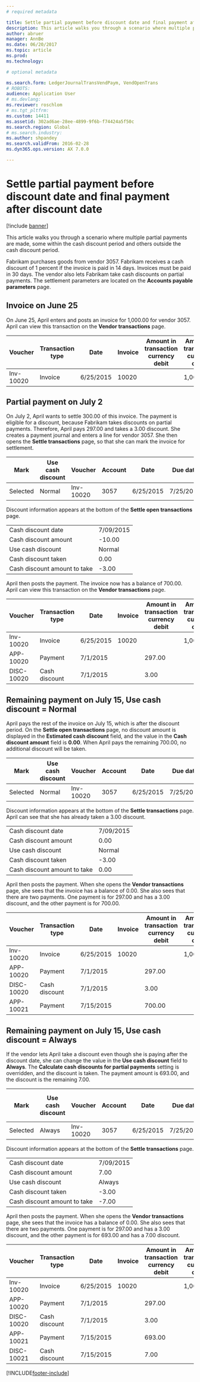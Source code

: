 ```yaml
---
# required metadata

title: Settle partial payment before discount date and final payment after discount date
description: This article walks you through a scenario where multiple partial payments are made, some within the cash discount period and others outside the cash discount period.
author: abruer
manager: AnnBe
ms.date: 06/20/2017
ms.topic: article
ms.prod: 
ms.technology: 

# optional metadata

ms.search.form: LedgerJournalTransVendPaym, VendOpenTrans
# ROBOTS: 
audience: Application User
# ms.devlang: 
ms.reviewer: roschlom
# ms.tgt_pltfrm: 
ms.custom: 14411
ms.assetid: 302ad6ae-28ee-4899-9f6b-f74424a5f50c
ms.search.region: Global
# ms.search.industry: 
ms.author: shpandey
ms.search.validFrom: 2016-02-28
ms.dyn365.ops.version: AX 7.0.0

---
```


# Settle partial payment before discount date and final payment after discount date

[!include [banner](../includes/banner.md)]

This article walks you through a scenario where multiple partial payments are made, some within the cash discount period and others outside the cash discount period.

Fabrikam purchases goods from vendor 3057. Fabrikam receives a cash discount of 1 percent if the invoice is paid in 14 days. Invoices must be paid in 30 days. The vendor also lets Fabrikam take cash discounts on partial payments. The settlement parameters are located on the **Accounts payable parameters** page.

## Invoice on June 25
On June 25, April enters and posts an invoice for 1,000.00 for vendor 3057. April can view this transaction on the **Vendor transactions** page.

| Voucher   | Transaction type | Date      | Invoice | Amount in transaction currency debit | Amount in transaction currency credit | Balance   | Currency |
|-----------|------------------|-----------|---------|--------------------------------------|---------------------------------------|-----------|----------|
| Inv-10020 | Invoice          | 6/25/2015 | 10020   |                                      | 1,000.00                              | -1,000.00 | USD      |

## Partial payment on July 2
On July 2, April wants to settle 300.00 of this invoice. The payment is eligible for a discount, because Fabrikam takes discounts on partial payments. Therefore, April pays 297.00 and takes a 3.00 discount. She creates a payment journal and enters a line for vendor 3057. She then opens the **Settle transactions** page, so that she can mark the invoice for settlement.

| Mark     | Use cash discount | Voucher   | Account | Date      | Due date  | Invoice | Amount in transaction currency | Currency | Amount to settle |
|----------|-------------------|-----------|---------|-----------|-----------|---------|--------------------------------|----------|------------------|
| Selected | Normal            | Inv-10020 | 3057    | 6/25/2015 | 7/25/2015 | 10020   | -1,000.00                      | USD      | -297.00          |

Discount information appears at the bottom of the **Settle open transactions** page.

|                              |           |
|------------------------------|-----------|
| Cash discount date           | 7/09/2015 |
| Cash discount amount         | -10.00    |
| Use cash discount            | Normal    |
| Cash discount taken          | 0.00      |
| Cash discount amount to take | -3.00     |

April then posts the payment. The invoice now has a balance of 700.00. April can view this transaction on the **Vendor transactions** page.

| Voucher    | Transaction type | Date      | Invoice | Amount in transaction currency debit | Amount in transaction currency credit | Balance | Currency |
|------------|------------------|-----------|---------|--------------------------------------|---------------------------------------|---------|----------|
| Inv-10020  | Invoice          | 6/25/2015 | 10020   |                                      | 1,000.00                              | -700.00 | USD      |
| APP-10020  | Payment          | 7/1/2015  |         | 297.00                               |                                       | 0.00    | USD      |
| DISC-10020 | Cash discount    | 7/1/2015  |         | 3.00                                 |                                       | 0.00    | USD      |

## Remaining payment on July 15, Use cash discount = Normal
April pays the rest of the invoice on July 15, which is after the discount period. On the **Settle open transactions** page, no discount amount is displayed in the **Estimated cash discount** field, and the value in the **Cash discount amount** field is **0.00**. When April pays the remaining 700.00, no additional discount will be taken.

| Mark     | Use cash discount | Voucher   | Account | Date      | Due date  | Invoice | Amount in transaction currency | Currency | Amount to settle |
|----------|-------------------|-----------|---------|-----------|-----------|---------|--------------------------------|----------|------------------|
| Selected | Normal            | Inv-10020 | 3057    | 6/25/2015 | 7/25/2015 | 10020   | -700.00                        | USD      | -700.00          |

Discount information appears at the bottom of the **Settle transactions** page. April can see that she has already taken a 3.00 discount.

|                              |           |
|------------------------------|-----------|
| Cash discount date           | 7/09/2015 |
| Cash discount amount         | 0.00      |
| Use cash discount            | Normal    |
| Cash discount taken          | -3.00     |
| Cash discount amount to take | 0.00      |

April then posts the payment. When she opens the **Vendor transactions** page, she sees that the invoice has a balance of 0.00. She also sees that there are two payments. One payment is for 297.00 and has a 3.00 discount, and the other payment is for 700.00.

| Voucher    | Transaction type | Date      | Invoice | Amount in transaction currency debit | Amount in transaction currency credit | Balance | Currency |
|------------|------------------|-----------|---------|--------------------------------------|---------------------------------------|---------|----------|
| Inv-10020  | Invoice          | 6/25/2015 | 10020   |                                      | 1,000.00                              | 0.00    | USD      |
| APP-10020  | Payment          | 7/1/2015  |         | 297.00                               |                                       | 0.00    | USD      |
| DISC-10020 | Cash discount    | 7/1/2015  |         | 3.00                                 |                                       | 0.00    | USD      |
| APP-10021  | Payment          | 7/15/2015 |         | 700.00                               |                                       | 0.00    | USD      |

## Remaining payment on July 15, Use cash discount = Always
If the vendor lets April take a discount even though she is paying after the discount date, she can change the value in the **Use cash discount** field to **Always**. The **Calculate cash discounts for partial payments** setting is overridden, and the discount is taken. The payment amount is 693.00, and the discount is the remaining 7.00.

| Mark     | Use cash discount | Voucher   | Account | Date      | Due date  | Invoice | Amount in transaction currency debit | Amount in transaction currency credit | Currency | Amount to settle |
|----------|-------------------|-----------|---------|-----------|-----------|---------|--------------------------------------|---------------------------------------|----------|------------------|
| Selected | Always            | Inv-10020 | 3057    | 6/25/2015 | 7/25/2015 | 10020   | 700.00                               |                                       | USD      | -693.00          |

Discount information appears at the bottom of the **Settle transactions** page.

|                              |           |
|------------------------------|-----------|
| Cash discount date           | 7/09/2015 |
| Cash discount amount         | 7.00      |
| Use cash discount            | Always    |
| Cash discount taken          | -3.00     |
| Cash discount amount to take | -7.00     |

April then posts the payment. When she opens the **Vendor transactions** page, she sees that the invoice has a balance of 0.00. She also sees that there are two payments. One payment is for 297.00 and has a 3.00 discount, and the other payment is for 693.00 and has a 7.00 discount.

| Voucher    | Transaction type | Date      | Invoice | Amount in transaction currency debit | Amount in transaction currency credit | Balance | Currency |
|------------|------------------|-----------|---------|--------------------------------------|---------------------------------------|---------|----------|
| Inv-10020  | Invoice          | 6/25/2015 | 10020   |                                      | 1,000.00                              | 0.00    | USD      |
| APP-10020  | Payment          | 7/1/2015  |         | 297.00                               |                                       | 0.00    | USD      |
| DISC-10020 | Cash discount    | 7/1/2015  |         | 3.00                                 |                                       | 0.00    | USD      |
| APP-10021  | Payment          | 7/15/2015 |         | 693.00                               |                                       | 0.00    | USD      |
| DISC-10021 | Cash discount    | 7/15/2015 |         | 7.00                                 |                                       | 0.00    | USD      |







[!INCLUDE[footer-include](../../includes/footer-banner.md)]
